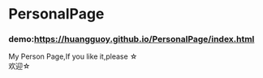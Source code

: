 # PersonalPage
### demo:https://huangguoy.github.io/PersonalPage/index.html
My Person Page,If you like it,please ☆ <br>
欢迎☆
